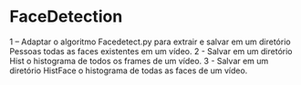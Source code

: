 # FaceDetection
1 – Adaptar o algoritmo Facedetect.py para extrair e salvar em um diretório Pessoas todas as faces existentes em um vídeo. 2 - Salvar em um diretório Hist o histograma de todos os frames de um vídeo. 3 - Salvar em um diretório HistFace o histograma de todas as faces de um vídeo. 
